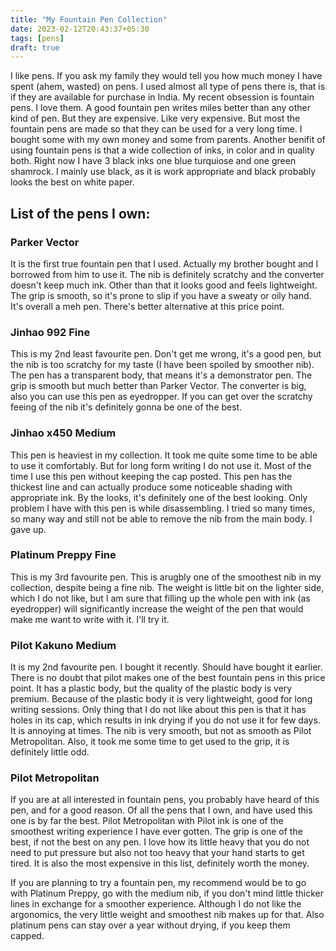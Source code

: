 ```yaml
---
title: "My Fountain Pen Collection"
date: 2023-02-12T20:43:37+05:30
tags: [pens]
draft: true
---
```

I like pens. If you ask my family they would tell you how much money I have spent (ahem, wasted) on pens. I used almost all type of pens there is, that is if they are available for purchase in India. 
My recent obsession is fountain pens. I love them. A good fountain pen writes miles better than any other kind of pen. But they are expensive. Like very expensive. But most the fountain pens are made so that they can be used for a very long time. I bought some with my own money and some from parents. 
Another benifit of using fountain pens is that a wide collection of inks, in color and in quality both. Right now I have 3 black inks one blue turquiose and one green shamrock. I mainly use black, as it is work appropriate and black probably looks the best on white paper.  
## List of the pens I own:
### Parker Vector
It is the first true fountain pen that I used. Actually my brother bought and I borrowed from him to use it. The nib is definitely scratchy and the converter doesn't keep much ink. Other than that it looks good and feels lightweight. The grip is smooth, so it's prone to slip if you have a sweaty or oily hand. It's overall a meh pen. There's better alternative at this price point. 

### Jinhao 992 Fine
This is my 2nd least favourite pen. Don't get me wrong, it's a good pen, but the nib is too scratchy for my taste (I have been spoiled by smoother nib). The pen has a transparent body, that means it's a demonstrator pen. The grip is smooth but much better than Parker Vector. The converter is big, also you can use this pen as eyedropper. If you can get over the scratchy feeing of the nib it's definitely gonna be one of the best. 

### Jinhao x450 Medium
This pen is heaviest in my collection. It took me quite some time to be able to use it comfortably. But for long form writing I do not use it. Most of the time I use this pen without keeping the cap posted. This pen has the thickest line and can actually produce some noticeable shading with appropriate ink. By the looks, it's definitely one of the best looking. Only problem I have with this pen is while disassembling. I tried so many times, so many way and still not be able to remove
the nib from the main body. I gave up. 

### Platinum Preppy Fine
This is my 3rd favourite pen. This is arugbly one of the smoothest nib in my collection, despite being a fine nib. The weight is little bit on the lighter side, which I do not like, but I am sure that filling up the whole pen with ink (as eyedropper) will significantly increase the weight of the pen that would make me want to write with it. I'll try it. 

### Pilot Kakuno Medium
It is my 2nd favourite pen. I bought it recently. Should have bought it earlier. There is no doubt that pilot makes one of the best fountain pens in this price point. It has a plastic body, but the quality of the plastic body is very premium. Because of the plastic body it is very lightweight, good for long writing sessions.  Only thing that I do not like about this pen is that it has holes in its cap, which results in ink drying if you do not use it for few days. It is annoying at times. The nib is very smooth, but not as smooth as Pilot Metropolitan. Also, it
took me some time to get used to the grip, it is definitely little odd. 

### Pilot Metropolitan
If you are at all interested in fountain pens, you probably have heard of this pen, and for a good reason. Of all the pens that I own, and have used this one is by far the best. Pilot Metropolitan with Pilot ink is one of the smoothest writing experience I have ever gotten. The grip is one of the best, if not the best on any pen. I love how its little heavy that you do not need to put pressure but also not too heavy that your hand starts to get tired. It is also the most expensive in this
list, definitely worth the money.  

If you are planning to try a fountain pen, my recommend would be to go with Platinum Preppy, go with the medium nib, if you don't mind little thicker lines in exchange for a smoother experience. Although I do not like the argonomics, the very little weight and smoothest nib makes up for that. Also platinum pens can stay over a year without drying, if you keep them capped. 
